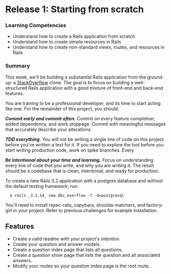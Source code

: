 # Release 1: Starting from scratch


### Learning Competencies

  - Understand how to create a Rails application from scratch
  - Understand how to create simple resources in Rails
  - Understand how to create non-standard views, routes, and resources in Rails

### Summary

  This week, we'll be building a substantial Rails application from the ground up: a [StackOverflow](stackoverflow.com) clone.  The goal is to focus on building a well-structured Rails application with a good mixture of front-end and back-end features.

  You are training to be a professional developer, and its time to start acting like one. For the remainder of this project, you should:

  ***Commit early and commit often.***  Commit on every feature completion, added dependency, and work stoppage. Commit with meaningful messages that accurately describe your alterations.

  ***TDD everything.*** You will not be writing a single line of code on this project before you've written a test for it. If you need to explore the tool before you start writing production code, work on spike branches. Every

  ***Be intentional about your time and learning.*** Focus on understanding every line of code that you write, and why you are writing it. The result should be a codebase that is clean, intentional, and ready for production.

 To create a new Rails 3.2 application with a postgres database and without the default testing framework, run:

  ```text
    $ rails _3.2.14_ new dbc_overflow -T -d=postgresql
  ```

  You'll need to install rspec-rails, capybara, shoulda-matchers, and factory-girl in your project. Refer to previous challenges for example installation.

## Features

  - Create a valid readme with your project's intention.
  - Create your question and answer models.
  - Create a question index page that lists all questions.
  - Create a question show page that lists the question and all associated answers.
  - Modify your routes so your question index page is the root route.

